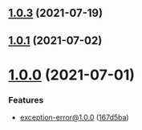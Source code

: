 ## [1.0.3](https://github.com/xinlei3166/exception-error/compare/v1.0.1...v1.0.3) (2021-07-19)



## [1.0.1](https://github.com/xinlei3166/exception-error/compare/v1.0.0...v1.0.1) (2021-07-02)



# [1.0.0](https://github.com/xinlei3166/exception-error/compare/167d5bac61829b9bcfa4d71d030096159264b773...v1.0.0) (2021-07-01)


### Features

* exception-error@1.0.0 ([167d5ba](https://github.com/xinlei3166/exception-error/commit/167d5bac61829b9bcfa4d71d030096159264b773))



